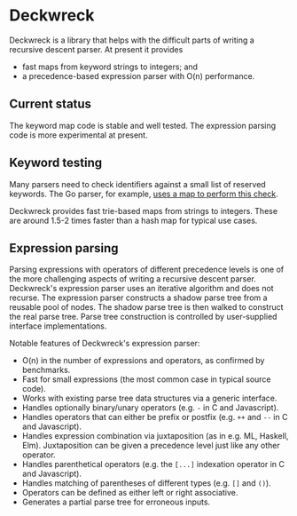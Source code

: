 # Deckwreck

Deckwreck is a library that helps with the difficult parts of writing a
recursive descent parser. At present it provides

* fast maps from keyword strings to integers; and
* a precedence-based expression parser with O(n) performance.

## Current status

The keyword map code is stable and well tested. The expression parsing code
is more experimental at present.

## Keyword testing

Many parsers need to check identifiers against a small list of reserved
keywords. The Go parser, for example, [uses a map to perform this
check](https://github.com/golang/go/blob/527ace0ffa81d59698d3a78ac3545de7295ea76b/src/go/token/token.go#L282).

Deckwreck provides fast trie-based maps from strings to integers. These are
around 1.5-2 times faster than a hash map for typical use cases.

## Expression parsing

Parsing expressions with operators of different precedence levels is one of the
more challenging aspects of writing a recursive descent parser. Deckwreck's
expression parser uses an iterative algorithm and does not recurse. The
expression parser constructs a shadow parse tree from a reusable pool of nodes.
The shadow parse tree is then walked to construct the real parse tree. Parse
tree construction is controlled by user-supplied interface implementations.

Notable features of Deckwreck's expression parser:

* O(n) in the number of expressions and operators, as confirmed by benchmarks.
* Fast for small expressions (the most common case in typical source code).
* Works with existing parse tree data structures via a generic interface. 
* Handles optionally binary/unary operators (e.g. `-` in C and Javascript).
* Handles operators that can either be prefix or postfix (e.g. `++` and `--` in
  C and Javascript).
* Handles expression combination via juxtaposition (as in e.g. ML, Haskell,
  Elm). Juxtaposition can be given a precedence level just like any other
  operator.
* Handles parenthetical operators (e.g. the `[...]` indexation operator in C and
  Javascript).
* Handles matching of parentheses of different types (e.g. `[]` and `()`).
* Operators can be defined as either left or right associative.
* Generates a partial parse tree for erroneous inputs.
